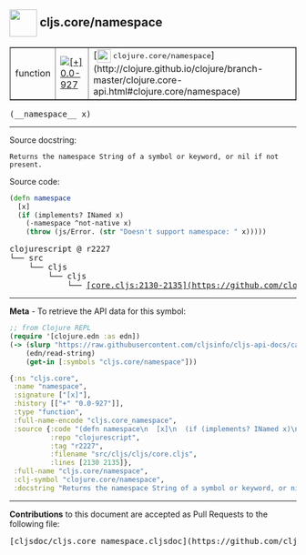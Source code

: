 ## <img width="48px" valign="middle" src="http://i.imgur.com/Hi20huC.png"> cljs.core/namespace

 <table border="1">
<tr>

<td>function</td>
<td><a href="https://github.com/cljsinfo/cljs-api-docs/tree/0.0-927"><img valign="middle" alt="[+] 0.0-927" src="https://img.shields.io/badge/+-0.0--927-lightgrey.svg"></a> </td>
<td>
[<img height="24px" valign="middle" src="http://i.imgur.com/1GjPKvB.png"> <samp>clojure.core/namespace</samp>](http://clojure.github.io/clojure/branch-master/clojure.core-api.html#clojure.core/namespace)
</td>
</tr>
</table>

 <samp>
(__namespace__ x)<br>
</samp>

---




Source docstring:

```
Returns the namespace String of a symbol or keyword, or nil if not present.
```

Source code:

```clj
(defn namespace
  [x]
  (if (implements? INamed x)
    (-namespace ^not-native x)
    (throw (js/Error. (str "Doesn't support namespace: " x)))))
```

 <pre>
clojurescript @ r2227
└── src
    └── cljs
        └── cljs
            └── <ins>[core.cljs:2130-2135](https://github.com/clojure/clojurescript/blob/r2227/src/cljs/cljs/core.cljs#L2130-L2135)</ins>
</pre>


---

__Meta__ - To retrieve the API data for this symbol:

```clj
;; from Clojure REPL
(require '[clojure.edn :as edn])
(-> (slurp "https://raw.githubusercontent.com/cljsinfo/cljs-api-docs/catalog/cljs-api.edn")
    (edn/read-string)
    (get-in [:symbols "cljs.core/namespace"]))
```

```clj
{:ns "cljs.core",
 :name "namespace",
 :signature ["[x]"],
 :history [["+" "0.0-927"]],
 :type "function",
 :full-name-encode "cljs.core_namespace",
 :source {:code "(defn namespace\n  [x]\n  (if (implements? INamed x)\n    (-namespace ^not-native x)\n    (throw (js/Error. (str \"Doesn't support namespace: \" x)))))",
          :repo "clojurescript",
          :tag "r2227",
          :filename "src/cljs/cljs/core.cljs",
          :lines [2130 2135]},
 :full-name "cljs.core/namespace",
 :clj-symbol "clojure.core/namespace",
 :docstring "Returns the namespace String of a symbol or keyword, or nil if not present."}

```

---

__Contributions__ to this document are accepted as Pull Requests to the following file:

 <pre>
[cljsdoc/cljs.core_namespace.cljsdoc](https://github.com/cljsinfo/cljs-api-docs/blob/master/cljsdoc/cljs.core_namespace.cljsdoc)
</pre>

